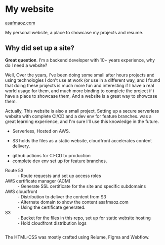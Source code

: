 # My website
<div>
    <p><a href="https://asafmaoz.com">asafmaoz.com</a> </p>
    <p>My personal website, a place to showcase my projects and resume.</p>
</div>
<h2>Why did set up a site?</h2>
<p><strong>Great question</strong>. I'm a backend developer with 10+ years experience, why do I need a website?</p>
<p>Well, Over the years, I've been doing some small after hours projects and using technologies I don't use at work (or use in a different way, and I found
that doing these projects is much more fun and interesting if I have a real world usage for them, and much more binding to complete the project if i have
a place to showcase them, And a website is a great way to showcase them.</p>
<p>Actually, This website is also a small project, Setting up a secure serverless website with complete CI/CD and a dev env for feature branches.
was a great learning experience, and I'm sure I'll use this knowledge in the future.</p>


<div>
    <ul>
        <li><p>Serverless, Hosted on AWS.</p></li>
        <li><p>S3 holds the files as a static website, cloudfront accelerates content delivery.</p></li>
        <li>github actions for CI-CD to production</li>
        <li>complete dev env set up for feature branches.</li>
    </ul>
        <dl>
            <dt>Route 53</dt>
            <dd>- Route requests and set up access roles</dd>
            <dt>AWS certificate manager (ACM)</dt>
            <dd>- Generate SSL certificate for the site and specific subdomains</dd>
            <dt>AWS cloudfront</dt>
            <dd>- Distribution to deliver the content from S3</dd>
            <dd>- Alternate domain to show the content asafmaoz.com</dd>
            <dd>- Using the certificate generated.</dd>
            <dt>S3</dt>
            <dd>- Bucket for the files in this repo, set up for static website hosting</dd>
            <dd>- Hold cloudfront distribution logs</dd>
        </dl>
        <p>
            <img src="https://asafmaoz.com/images/websiteSysDesign.png" alt="">
        </p>
   <p>The HTML-CSS was mostly crafted using Relume, Figma and Webflow.</p>
  
</div>
